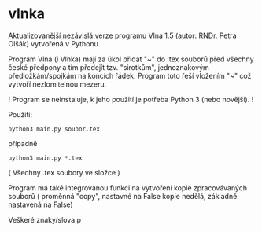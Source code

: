 # vlnka
Aktualizovanější nezávislá verze programu Vlna 1.5 (autor: RNDr. Petra Olšák) vytvořená v Pythonu

Program Vlna (i Vlnka) mají za úkol přidat "\~" do .tex souborů před všechny české předpony a tím předejít tzv. "sirotkům", jednoznakovým předložkám/spojkám na koncích řádek. Program toto řeší vložením "\~" což vytvoří nezlomitelnou mezeru.

! Program se neinstaluje, k jeho použití je potřeba Python 3 (nebo novější). !

Použití: 
```
python3 main.py soubor.tex
```
případně
```
python3 main.py *.tex
``` 
( Všechny .tex soubory ve složce )

Program má také integrovanou funkci na vytvoření kopie zpracovávaných souborů ( proměnná "copy", nastavné na False kopie nedělá, základně nastavená na False)

Veškeré znaky/slova p
